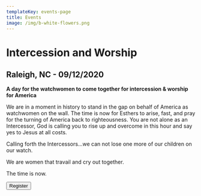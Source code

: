 ```yaml
---
templateKey: events-page
title: Events
image: /img/b-white-flowers.png
---
```

# **Intercession and Worship**

## Raleigh, NC - 09/12/2020

**A day for the watchwomen to come together for intercession & worship for America**

We are in a moment in history to stand in the gap on behalf of America as watchwomen on the wall. The time is now for Esthers to arise, fast, and pray for the turning of America back to righteousness. You are not alone as an Intercessor, God is calling you to rise up and overcome in this hour and say yes to Jesus at all costs.

Calling forth the Intercessors...we can not lose one more of our children on our watch.

We are women that travail and cry out together.

The time is now.

<button class="btn is-pulled-right" onclick="document.location='https://givebutter.com/esthers-arise-raleigh'">Register</button>
